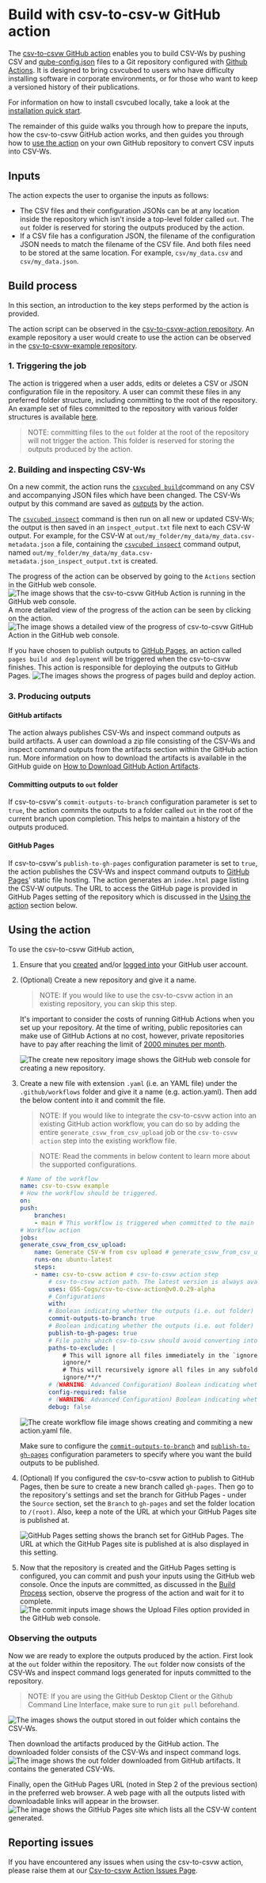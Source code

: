 # Build with csv-to-csv-w GitHub action

The [csv-to-csvw GitHub action](https://github.com/marketplace/actions/csv-to-csvw-action) enables you to build CSV-Ws by pushing CSV and [qube-config.json](https://gss-cogs.github.io/csvcubed-docs/external/guides/configuration/qube-config/) files to a Git repository configured with [Github Actions](https://docs.github.com/en/actions). It is designed to bring csvcubed to users who have difficulty installing software in corporate environments, or for those who want to keep a versioned history of their publications.

For information on how to install csvcubed locally, take a look at the [installation quick start](https://gss-cogs.github.io/csvcubed-docs/external/quick-start/installation/).

The remainder of this guide walks you through how to prepare the inputs, how the csv-to-csvw GitHub action works, and then guides you through how to [use the action](#using-the-action) on your own GitHub repository to convert CSV inputs into CSV-Ws.

## Inputs 

The action expects the user to organise the inputs as follows:

* The CSV files and their configuration JSONs can be at any location inside the repository which isn't inside a top-level folder called `out`. The `out` folder is reserved for storing the outputs produced by the action.
* If a CSV file has a configuration JSON, the filename of the configuration JSON needs to match the filename of the CSV file. And both files need to be stored at the same location. For example, `csv/my_data.csv` and `csv/my_data.json`.


## Build process

In this section, an introduction to the key steps performed by the action is provided.

The action script can be observed in the [csv-to-csvw-action repository](https://github.com/GSS-Cogs/csv-to-csvw-action). An example repository a user would create to use the action can be observed in the [csv-to-csvw-example repository](https://github.com/GSS-Cogs/csv-to-csvw-action-example).

### 1. Triggering the job

The action is triggered when a user adds, edits or deletes a CSV or JSON configuration file in the repository. A user can commit these files in any preferred folder structure, including committing to the root of the repository. An example set of files committed to the repository with various folder structures is available [here](https://github.com/GSS-Cogs/csv-to-csvw-action-example).

>NOTE: committing files to the `out` folder at the root of the repository will not trigger the action. This folder is reserved for storing the outputs produced by the action.

### 2. Building and inspecting CSV-Ws

On a new commit, the action runs the [`csvcubed build`](https://gss-cogs.github.io/csvcubed-docs/external/guides/command-line/build-command/)command on any CSV and accompanying JSON files which have been changed. The CSV-Ws output by this command are saved as [outputs](#3-producing-outputs) by the action. 

The [`csvcubed inspect`](https://gss-cogs.github.io/csvcubed-docs/external/guides/command-line/inspect-command/) command is then run on all new or updated CSV-Ws; the output is then saved in an `inspect_output.txt` file next to each CSV-W output. For example, for the CSV-W at `out/my_folder/my_data/my_data.csv-metadata.json` a file, containing the [`csvcubed inspect`](https://gss-cogs.github.io/csvcubed-docs/external/guides/command-line/inspect-command/) command output, named `out/my_folder/my_data/my_data.csv-metadata.json_inspect_output.txt` is created.

The progress of the action can be observed by going to the `Actions` section in the GitHub web console.
![The image shows that the csv-to-csvw GitHub Action is running in the GitHub web console.](docs/images/action_running.png "GitHub Action Running")
A more detailed view of the progress of the action can be seen by clicking on the action.
![The image shows a detailed view of the progress of csv-to-csvw GitHub Action in the GitHub web console.](docs/images/action_running_detailed.png "GitHub Action Running Detailed")

If you have chosen to publish outputs to [GitHub Pages](#github-pages), an action called `pages build and deployment` will be triggered when the csv-to-csvw finishes. This action is responsible for deploying the outputs to GitHub Pages.
![The images shows the progress of pages build and deploy action.](docs/images/pages_build_action.png "Pages Build and Deployment Action")

### 3. Producing outputs

#### GitHub artifacts

The action always publishes CSV-Ws and inspect command outputs as build artifacts. A user can download a zip file consisting of the CSV-Ws and inspect command outputs from the artifacts section within the GitHub action run. More information on how to download the artifacts is available in the GitHub guide on [How to Download GitHub Action Artifacts](https://docs.github.com/en/actions/managing-workflow-runs/downloading-workflow-artifacts).

#### Committing outputs to `out` folder

If csv-to-csvw's `commit-outputs-to-branch` configuration parameter is set to `true`, the action commits the outputs to a folder called `out` in the root of the current branch upon completion. This helps to maintain a history of the outputs produced.

#### GitHub Pages

If csv-to-csvw's `publish-to-gh-pages` configuration parameter is set to `true`, the action publishes the CSV-Ws and inspect command outputs to [GitHub Pages](https://pages.github.com/)' static file hosting. The action generates an `index.html` page listing the CSV-W outputs. The URL to access the GitHub page is provided in GitHub Pages setting of the repository which is discussed in the [Using the action](#using-the-action) section below.

## Using the action

To use the csv-to-csvw GitHub action,

1. Ensure that you [created](https://github.com/signup) and/or [logged into](https://github.com/login) your GitHub user account.

2. (Optional) Create a new repository and give it a name.

    >NOTE: If you would like to use the csv-to-csvw action in an existing repository, you can skip this step.
    
    It's important to consider the costs of running GitHub Actions when you set up your repository. At the time of writing, public repositories can make use of GitHub Actions at no cost, however, private repositories have to pay after reaching the limit of [2000 minutes per month](https://github.com/pricing).

    ![The create new repository image shows the GitHub web console for creating a new repository.](docs/images/create_new_repo.png "Create Repository")

3. Create a new file with extension `.yaml` (i.e. an YAML file) under the `.github/workflows` folder and give it a name (e.g. action.yaml). Then add the below content into it and commit the file.

    > NOTE: If you would like to integrate the csv-to-csvw action into an existing GitHub action workflow, you can do so by adding the entire `generate_csvw_from_csv_upload` job or the `csv-to-csvw action` step into the existing workflow file.

    > NOTE: Read the comments in below content to learn more about the supported configurations.

    ```YAML
    # Name of the workflow
    name: csv-to-csvw example
    # How the workflow should be triggered.
    on:
    push:
        branches:
        - main # This workflow is triggered when committed to the main branch.
    # Workflow action
    jobs:
    generate_csvw_from_csv_upload:
        name: Generate CSV-W from csv upload # generate_csvw_from_csv_upload job
        runs-on: ubuntu-latest
        steps:
        - name: csv-to-csvw action # csv-to-csvw action step
            # csv-to-csvw action path. The latest version is always available at https://github.com/marketplace/actions/csv-to-csvw-action
            uses: GSS-Cogs/csv-to-csvw-action@v0.0.29-alpha
            # Configurations
            with:
            # Boolean indicating whether the outputs (i.e. out folder) should be committed to the current branch (default is true).
            commit-outputs-to-branch: true
            # Boolean indicating whether the outputs (i.e. out folder) should be published to the gh-pages branch and GitHub Pages (default is true).
            publish-to-gh-pages: true
            # File paths which csv-to-csvw should avoid converting into CSV-Ws
            paths-to-exclude: |
                # This will ignore all files immediately in the `ignore` directory.
                ignore/*
                # This will recursively ignore all files in any subfolders of the `ignore` directory.
                ignore/**/*
            # (WARNING: Advanced Configuration) Boolean indicating whether to only convert CSV files which have a companion JSON configuration file into CSV-Ws.
            config-required: false
            # (WARNING: Advanced Configuration) Boolean indicating whether to output debug statements in order to help diagnose a fault or unexpected behaviour.
            debug: false
    ```

    ![The create workflow file image shows creating and commiting a new action.yaml file.](docs/images/create_workflow_file.png "Create Workflow File")

    Make sure to configure the [`commit-outputs-to-branch`](#committing-outputs-to-out-folder) and [`publish-to-gh-pages`](#github-pages) configuration parameters to specify where you want the build outputs to be published.

4. (Optional) If you configured the csv-to-csvw action to publish to GitHub Pages, then be sure to create a new branch called `gh-pages`. Then go to the repository's settings and set the branch for GitHub Pages - under the `Source` section, set the `Branch` to `gh-pages` and set the folder location to `/(root)`. Also, keep a note of the URL at which your GitHub Pages site is published at.

    ![GitHub Pages setting shows the branch set for GitHub Pages. The URL at which the GitHub Pages site is published at is also displayed in this setting.](docs/images/github_pages_setting.png "GitHub Pages Setting")

5. Now that the repository is created and the GitHub Pages setting is configured, you can commit and push your inputs using the GitHub web console. Once the inputs are committed, as discussed in the [Build Process](#build-process) section, observe the progress of the action and wait for it to complete.
![The commit inputs image shows the Upload Files option provided in the GitHub web console.](docs/images/commit_files.png "Commit Inputs")

### Observing the outputs

Now we are ready to explore the outputs produced by the action. First look at the `out` folder within the repository. The `out` folder now consists of the CSV-Ws and inspect command logs generated for inputs committed to the repository.

>NOTE: If you are using the GitHub Desktop Client or the Github Command Line Interface, make sure to run `git pull` beforehand.

![The images shows the output stored in out folder which contains the CSV-Ws.](docs/images/out_folder.png "Out Folder")

Then download the artifacts produced by the GitHub action. The downloaded folder consists of the CSV-Ws and inspect command logs.
![The image shows the out folder downloaded from GitHub artifacts. It contains the generated CSV-Ws.](docs/images/artifact_folder.png "Artifact Folder")

Finally, open the GitHub Pages URL (noted in Step 2 of the previous section) in the preferred web browser. A web page with all the outputs listed with downloadable links will appear in the browser.
![The image shows the GitHub Pages site which lists all the CSV-W content generated.](docs/images/github_pages_web_page.png "GitHub Pages Site")

## Reporting issues

If you have encountered any issues when using the csv-to-csvw action, please raise them at our [Csv-to-csvw Action Issues Page](https://github.com/GSS-Cogs/csv-to-csvw-action/issues).